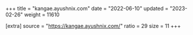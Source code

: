 +++
title = "kangae.ayushnix.com"
date = "2022-06-10"
updated = "2023-02-26"
weight = 11610

[extra]
source = "https://kangae.ayushnix.com/"
ratio = 29
size = 11
+++
